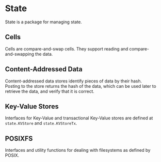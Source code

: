 # State
State is a package for managing state.

## Cells
Cells are compare-and-swap cells.  They support reading and compare-and-swapping the data.

## Content-Addressed Data
Content-addressed data stores identify pieces of data by their hash.
Posting to the store returns the hash of the data, which can be used later to retrieve the data, and verify that it is correct.

## Key-Value Stores
Interfaces for Key-Value and transactional Key-Value stores are defined at `state.KVStore` and `state.KVStoreTx`.

## POSIXFS
Interfaces and utility functions for dealing with filesystems as defined by POSIX.
